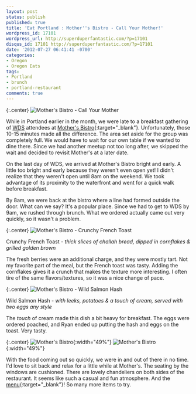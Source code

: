 ```yaml
---
layout: post
status: publish
published: true
title: 'Eat Portland : Mother''s Bistro - Call Your Mother!'
wordpress_id: 17101
wordpress_url: http://superduperfantastic.com/?p=17101
disqus_id: 17101 http://superduperfantastic.com/?p=17101
date: '2012-07-27 06:41:41 -0700'
categories:
- Oregon
- Oregon Eats
tags:
- Portland
- brunch
- portland-restaurant
comments: true
---
```

{:.center}
![Mother's Bistro - Call Your Mother](http://farm9.staticflickr.com/8284/7570260678_6c264997a1_b.jpg)

While in Portland earlier in the month, we were late to a breakfast gathering of [WDS](http://superduperfantastic.com/tag/wds-2012/ "WDS 2012") attendees at [Mother's Bistro](http://www.mothersbistro.com/){:target="_blank"}. Unfortunately, those 10-15 minutes made all the difference. The area set aside for the group was completely full. We would have to wait for our own table if we wanted to dine there. Since we had another meetup not too long after, we skipped the wait and decided to revisit Mother's at a later date.

On the last day of WDS, we arrived at Mother's Bistro bright and early. A little too bright and early because they weren't even open yet! I didn't realize that they weren't open until 8am on the weekend. We took advantage of its proximity to the waterfront and went for a quick walk before breakfast.

By 8am, we were back at the bistro where a line had formed outside the door. What can we say? It's a popular place. Since we had to get to WDS by 9am, we rushed through brunch. What we ordered actually came out very quickly, so it wasn't a problem.

{:.center}
![Mother's Bistro - Crunchy French Toast](http://farm8.staticflickr.com/7134/7570262126_97978dc1ee_b.jpg)

Crunchy French Toast - _thick slices of challah bread, dipped in cornflakes & grilled golden brown_

The fresh berries were an additional charge, and they were mostly tart. Not my favorite part of the meal, but the French toast was tasty. Adding the cornflakes gives it a crunch that makes the texture more interesting. I often tire of the same flavors/textures, so it was a nice change of pace.

{:.center}
![Mother's Bistro - Wild Salmon Hash](http://farm9.staticflickr.com/8424/7570262870_18cea502e4_b.jpg)

Wild Salmon Hash - _with leeks, potatoes & a touch of cream, served with two eggs any style_

The _touch_ of cream made this dish a bit heavy for breakfast. The eggs were ordered poached, and Ryan ended up putting the hash and eggs on the toast. Very tasty.

{:.center}
![Mother's Bistro](http://farm8.staticflickr.com/7266/7570254684_b3c99d4fae.jpg){:width="49%"} ![Mother's Bistro](http://farm9.staticflickr.com/8289/7570255986_242f9c9393.jpg){:width="49%"}

With the food coming out so quickly, we were in and out of there in no time. I'd love to sit back and relax for a little while at Mother's. The seating by the windows are cushioned. There are lovely chandeliers on both sides of the restaurant. It seems like such a casual and fun atmosphere. And the [menu](http://www.mothersbistro.com/menus/mainmenu.pdf "Mother's Bistro Menu"){:target="_blank"}! So many more items to try.